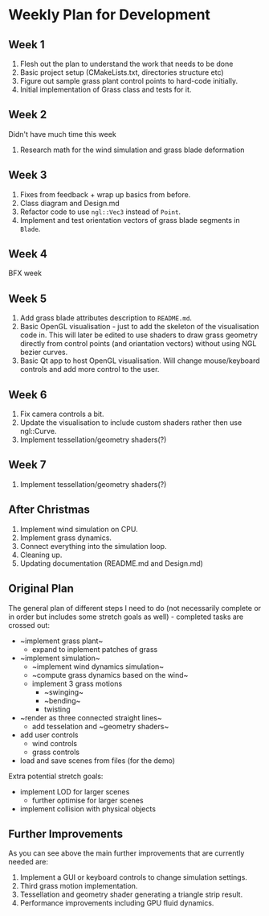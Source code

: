 # Weekly Plan for Development

## Week 1

1. Flesh out the plan to understand the work that needs to be done
2. Basic project setup (CMakeLists.txt, directories structure etc)
3. Figure out sample grass plant control points to hard-code initially.
4. Initial implementation of Grass class and tests for it.

## Week 2

Didn't have much time this week
1. Research math for the wind simulation and grass blade deformation

## Week 3

1. Fixes from feedback + wrap up basics from before.
2. Class diagram and Design.md
3. Refactor code to use `ngl::Vec3` instead of `Point`.
4. Implement and test orientation vectors of grass blade segments in `Blade`.

## Week 4 

BFX week

## Week 5

1. Add grass blade attributes description to `README.md`.
2. Basic OpenGL visualisation - just to add the skeleton of the visualisation code in. This will later be edited to use shaders to draw grass geometry directly from control points (and oriantation vectors) without using NGL bezier curves. 
3. Basic Qt app to host OpenGL visualisation. Will change mouse/keyboard controls and add more control to the user.

## Week 6

1. Fix camera controls a bit.
2. Update the visualisation to include custom shaders rather then use ngl::Curve.
3. Implement tessellation/geometry shaders(?)

## Week 7

1. Implement tessellation/geometry shaders(?)

## After Christmas

1. Implement wind simulation on CPU.
2. Implement grass dynamics.
3. Connect everything into the simulation loop.
4. Cleaning up.
5. Updating documentation (README.md and Design.md)

## Original Plan

The general plan of different steps I need to do (not necessarily complete or in order but includes some stretch goals as well) - completed tasks are crossed out:
- ~implement grass plant~
  - expand to inplement patches of grass
- ~implement simulation~
  - ~implement wind dynamics simulation~
  - ~compute grass dynamics based on the wind~
  - implement 3 grass motions
    - ~swinging~
    - ~bending~
    - twisting
- ~render as three connected straight lines~
  - add tesselation and ~geometry shaders~
- add user controls
  - wind controls
  - grass controls
- load and save scenes from files (for the demo)

Extra potential stretch goals:
- implement LOD for larger scenes
  - further optimise for larger scenes
- implement collision with physical objects

## Further Improvements

As you can see above the main further improvements that are currently needed are:
1. Implement a GUI or keyboard controls to change simulation settings.
2. Third grass motion implementation.
3. Tessellation and geometry shader generating a triangle strip result.
4. Performance improvements including GPU fluid dynamics.